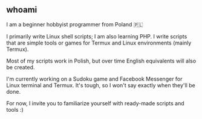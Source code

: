 ## whoami
I am a beginner hobbyist programmer from Poland 🇵🇱

I primarily write Linux shell scripts; I am also learning PHP. I write scripts that are simple tools or games for Termux and Linux environments (mainly Termux).

Most of my scripts work in Polish, but over time English equivalents will also be created.

I'm currently working on a Sudoku game and Facebook Messenger for Linux terminal and Termux. It's tough, so I won't say exactly when they'll be done.

For now, I invite you to familiarize yourself with ready-made scripts and tools :)
